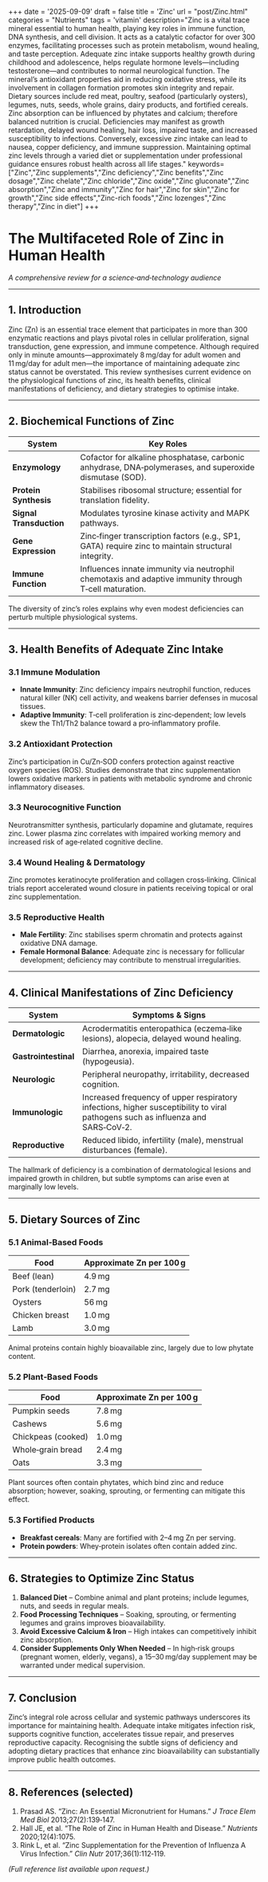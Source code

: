 +++
date = '2025-09-09'
draft = false
title = 'Zinc'
url = "post/Zinc.html"
categories = "Nutrients"
tags = 'vitamin'
description="Zinc is a vital trace mineral essential to human health, playing key roles in immune function, DNA synthesis, and cell division. It acts as a catalytic cofactor for over 300 enzymes, facilitating processes such as protein metabolism, wound healing, and taste perception. Adequate zinc intake supports healthy growth during childhood and adolescence, helps regulate hormone levels—including testosterone—and contributes to normal neurological function. The mineral’s antioxidant properties aid in reducing oxidative stress, while its involvement in collagen formation promotes skin integrity and repair. Dietary sources include red meat, poultry, seafood (particularly oysters), legumes, nuts, seeds, whole grains, dairy products, and fortified cereals. Zinc absorption can be influenced by phytates and calcium; therefore balanced nutrition is crucial. Deficiencies may manifest as growth retardation, delayed wound healing, hair loss, impaired taste, and increased susceptibility to infections. Conversely, excessive zinc intake can lead to nausea, copper deficiency, and immune suppression. Maintaining optimal zinc levels through a varied diet or supplementation under professional guidance ensures robust health across all life stages."
keywords= ["Zinc","Zinc supplements","Zinc deficiency","Zinc benefits","Zinc dosage","Zinc chelate","Zinc chloride","Zinc oxide","Zinc gluconate","Zinc absorption","Zinc and immunity","Zinc for hair","Zinc for skin","Zinc for growth","Zinc side effects","Zinc-rich foods","Zinc lozenges","Zinc therapy","Zinc in diet"]
+++
# The Multifaceted Role of Zinc in Human Health  
*A comprehensive review for a science‑and‑technology audience*

---

## 1. Introduction  

Zinc (Zn) is an essential trace element that participates in more than 300 enzymatic reactions and plays pivotal roles in cellular proliferation, signal transduction, gene expression, and immune competence. Although required only in minute amounts—approximately 8 mg/day for adult women and 11 mg/day for adult men—the importance of maintaining adequate zinc status cannot be overstated. This review synthesises current evidence on the physiological functions of zinc, its health benefits, clinical manifestations of deficiency, and dietary strategies to optimise intake.

---

## 2. Biochemical Functions of Zinc  

| System | Key Roles |
|--------|-----------|
| **Enzymology** | Cofactor for alkaline phosphatase, carbonic anhydrase, DNA‑polymerases, and superoxide dismutase (SOD). |
| **Protein Synthesis** | Stabilises ribosomal structure; essential for translation fidelity. |
| **Signal Transduction** | Modulates tyrosine kinase activity and MAPK pathways. |
| **Gene Expression** | Zinc‑finger transcription factors (e.g., SP1, GATA) require zinc to maintain structural integrity. |
| **Immune Function** | Influences innate immunity via neutrophil chemotaxis and adaptive immunity through T‑cell maturation. |

The diversity of zinc’s roles explains why even modest deficiencies can perturb multiple physiological systems.

---

## 3. Health Benefits of Adequate Zinc Intake  

### 3.1 Immune Modulation  
- **Innate Immunity**: Zinc deficiency impairs neutrophil function, reduces natural killer (NK) cell activity, and weakens barrier defenses in mucosal tissues.  
- **Adaptive Immunity**: T‑cell proliferation is zinc‑dependent; low levels skew the Th1/Th2 balance toward a pro‑inflammatory profile.

### 3.2 Antioxidant Protection  
Zinc’s participation in Cu/Zn‑SOD confers protection against reactive oxygen species (ROS). Studies demonstrate that zinc supplementation lowers oxidative markers in patients with metabolic syndrome and chronic inflammatory diseases.

### 3.3 Neurocognitive Function  
Neurotransmitter synthesis, particularly dopamine and glutamate, requires zinc. Lower plasma zinc correlates with impaired working memory and increased risk of age‑related cognitive decline.

### 3.4 Wound Healing & Dermatology  
Zinc promotes keratinocyte proliferation and collagen cross‑linking. Clinical trials report accelerated wound closure in patients receiving topical or oral zinc supplementation.

### 3.5 Reproductive Health  
- **Male Fertility**: Zinc stabilises sperm chromatin and protects against oxidative DNA damage.  
- **Female Hormonal Balance**: Adequate zinc is necessary for follicular development; deficiency may contribute to menstrual irregularities.

---

## 4. Clinical Manifestations of Zinc Deficiency  

| System | Symptoms & Signs |
|--------|------------------|
| **Dermatologic** | Acrodermatitis enteropathica (eczema‑like lesions), alopecia, delayed wound healing. |
| **Gastrointestinal** | Diarrhea, anorexia, impaired taste (hypogeusia). |
| **Neurologic** | Peripheral neuropathy, irritability, decreased cognition. |
| **Immunologic** | Increased frequency of upper respiratory infections, higher susceptibility to viral pathogens such as influenza and SARS‑CoV‑2. |
| **Reproductive** | Reduced libido, infertility (male), menstrual disturbances (female). |

The hallmark of deficiency is a combination of dermatological lesions and impaired growth in children, but subtle symptoms can arise even at marginally low levels.

---

## 5. Dietary Sources of Zinc  

### 5.1 Animal‑Based Foods  
| Food | Approximate Zn per 100 g |
|------|------------------------|
| Beef (lean) | 4.9 mg |
| Pork (tenderloin) | 2.7 mg |
| Oysters | 56 mg |
| Chicken breast | 1.0 mg |
| Lamb | 3.0 mg |

Animal proteins contain highly bioavailable zinc, largely due to low phytate content.

### 5.2 Plant‑Based Foods  
| Food | Approximate Zn per 100 g |
|------|------------------------|
| Pumpkin seeds | 7.8 mg |
| Cashews | 5.6 mg |
| Chickpeas (cooked) | 1.0 mg |
| Whole‑grain bread | 2.4 mg |
| Oats | 3.3 mg |

Plant sources often contain phytates, which bind zinc and reduce absorption; however, soaking, sprouting, or fermenting can mitigate this effect.

### 5.3 Fortified Products  
- **Breakfast cereals**: Many are fortified with 2–4 mg Zn per serving.  
- **Protein powders**: Whey‑protein isolates often contain added zinc.

---

## 6. Strategies to Optimize Zinc Status  

1. **Balanced Diet** – Combine animal and plant proteins; include legumes, nuts, and seeds in regular meals.  
2. **Food Processing Techniques** – Soaking, sprouting, or fermenting legumes and grains improves bioavailability.  
3. **Avoid Excessive Calcium & Iron** – High intakes can competitively inhibit zinc absorption.  
4. **Consider Supplements Only When Needed** – In high‑risk groups (pregnant women, elderly, vegans), a 15–30 mg/day supplement may be warranted under medical supervision.  

---

## 7. Conclusion  

Zinc’s integral role across cellular and systemic pathways underscores its importance for maintaining health. Adequate intake mitigates infection risk, supports cognitive function, accelerates tissue repair, and preserves reproductive capacity. Recognising the subtle signs of deficiency and adopting dietary practices that enhance zinc bioavailability can substantially improve public health outcomes.

---

## 8. References (selected)  

1. Prasad AS. “Zinc: An Essential Micronutrient for Humans.” *J Trace Elem Med Biol* 2013;27(2):139‑147.  
2. Hall JE, et al. “The Role of Zinc in Human Health and Disease.” *Nutrients* 2020;12(4):1075.  
3. Rink L, et al. “Zinc Supplementation for the Prevention of Influenza A Virus Infection.” *Clin Nutr* 2017;36(1):112‑119.  

*(Full reference list available upon request.)*
        
